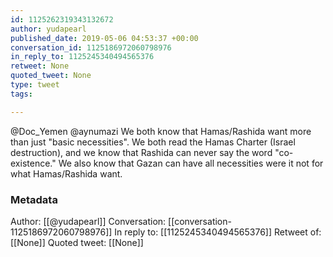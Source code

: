 ```yaml
---
id: 1125262319343132672
author: yudapearl
published_date: 2019-05-06 04:53:37 +00:00
conversation_id: 1125186972060798976
in_reply_to: 1125245340494565376
retweet: None
quoted_tweet: None
type: tweet
tags:

---
```


@Doc_Yemen @aynumazi We both know that Hamas/Rashida want more than just "basic necessities". We both read the Hamas Charter (Israel destruction), and we know that Rashida can never say the word "co-existence."  We also know that Gazan can have all necessities were it not for what Hamas/Rashida want.

### Metadata

Author: [[@yudapearl]]
Conversation: [[conversation-1125186972060798976]]
In reply to: [[1125245340494565376]]
Retweet of: [[None]]
Quoted tweet: [[None]]
